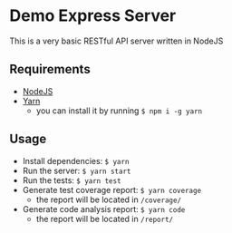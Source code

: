# Demo Express Server

This is a very basic RESTful API server written in NodeJS

## Requirements

- [NodeJS](nodejs.org)
- [Yarn](https://yarnpkg.com/lang/zh-hans/)
  - you can install it by running `$ npm i -g yarn`

## Usage

- Install dependencies: `$ yarn`
- Run the server: `$ yarn start`
- Run the tests: `$ yarn test`
- Generate test coverage report: `$ yarn coverage`
  - the report will be located in `/coverage/`
- Generate code analysis report: `$ yarn code`
  - the report will be located in `/report/`
